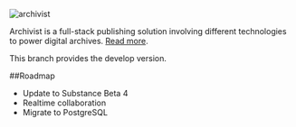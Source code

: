 ![archivist](https://cloud.githubusercontent.com/assets/182010/17787891/cfa2076e-6593-11e6-838d-c2edda39c60d.png)

Archivist is a full-stack publishing solution involving different technologies to power digital archives. [Read more](https://github.com/archivist/archivist).

This branch provides the develop version.

##Roadmap

* Update to Substance Beta 4
* Realtime collaboration
* Migrate to PostgreSQL
